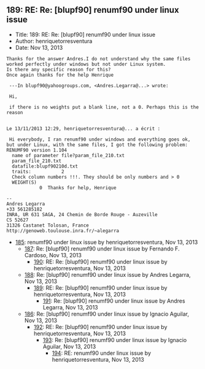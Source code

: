 ## 189: RE: Re: [blupf90] renumf90 under linux issue

- Title: 189: RE: Re: [blupf90] renumf90 under linux issue
- Author: henriquetorresventura
- Date: Nov 13, 2013

```
Thanks for the answer Andres.I do not understand why the same files worked perfectly under windows but not under Linux system.
Is there any specific reason for this?
Once again thanks for the help Henrique 

 ---In blupf90@yahoogroups.com, <Andres.Legarra@...> wrote:

 Hi,

 if there is no weights put a blank line, not a 0. Perhaps this is the reason


Le 13/11/2013 12:29, henriquetorresventura@... a écrit :

 Hi everybody, I ran renumf90 under windows and everything goes ok, but under Linux, with the same files, I got the following problem: RENUMF90 version 1.104
  name of parameter file?param_file_210.txt
  param_file_210.txt
  datafile:blupf90210d.txt
  traits:           2
  Check column numbers !!!. They should be only numbers and > 0
  WEIGHT(S)
            0  Thanks for help, Henrique

-- 
Andres Legarra
+33 561285182
INRA, UR 631 SAGA, 24 Chemin de Borde Rouge - Auzeville
CS 52627
31326 Castanet Tolosan, France
http://genoweb.toulouse.inra.fr/~alegarra
```

- [185](0185.md): renumf90 under linux issue by henriquetorresventura, Nov 13, 2013
    - [187](0187.md): Re: [blupf90] renumf90 under linux issue by Fernando F. Cardoso, Nov 13, 2013
        - [190](0190.md): RE: Re: [blupf90] renumf90 under linux issue by henriquetorresventura, Nov 13, 2013
    - [188](0188.md): Re: [blupf90] renumf90 under linux issue by Andres Legarra, Nov 13, 2013
        - [189](0189.md): RE: Re: [blupf90] renumf90 under linux issue by henriquetorresventura, Nov 13, 2013
            - [191](0191.md): Re: [blupf90] renumf90 under linux issue by Andres Legarra, Nov 13, 2013
    - [186](0186.md): Re: [blupf90] renumf90 under linux issue by Ignacio Aguilar, Nov 13, 2013
        - [192](0192.md): RE: Re: [blupf90] renumf90 under linux issue by henriquetorresventura, Nov 13, 2013
            - [193](0193.md): Re: [blupf90] renumf90 under linux issue by Ignacio Aguilar, Nov 13, 2013
                - [194](0194.md): RE: renumf90 under linux issue by henriquetorresventura, Nov 13, 2013
